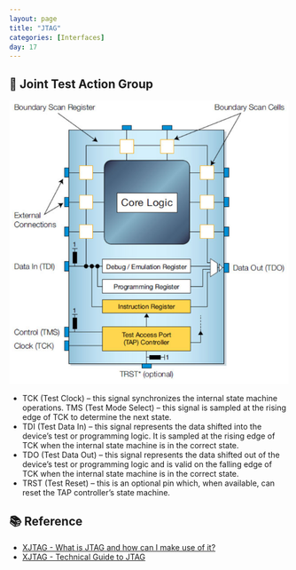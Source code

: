 ```yaml
---
layout: page
title: "JTAG"
categories: [Interfaces]
day: 17
---
```


## 📌 Joint Test Action Group

![alt text](../assets/day17/Schematic_Diagram_of_a_JTAG_enabled_device.png)

* TCK (Test Clock) – this signal synchronizes the internal state machine operations.
TMS (Test Mode Select) – this signal is sampled at the rising edge of TCK to determine the next state.
* TDI (Test Data In) – this signal represents the data shifted into the device’s test or programming logic. It is sampled at the rising edge of TCK when the internal state machine is in the correct state.
* TDO (Test Data Out) – this signal represents the data shifted out of the device’s test or programming logic and is valid on the falling edge of TCK when the internal state machine is in the correct state.
* TRST (Test Reset) – this is an optional pin which, when available, can reset the TAP controller’s state machine.

## 📚 Reference
* [XJTAG - What is JTAG and how can I make use of it?](https://www.xjtag.com/about-jtag/what-is-jtag/?v=255a5cac7685)
* [XJTAG - Technical Guide to JTAG](https://www.xjtag.com/about-jtag/jtag-a-technical-overview/?v=255a5cac7685)
